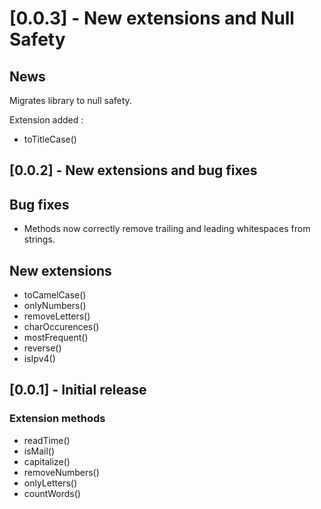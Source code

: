 # [0.0.3] - New extensions and Null Safety

## News

Migrates library to null safety.

Extension added :

* toTitleCase()

## [0.0.2] - New extensions and bug fixes

## Bug fixes

* Methods now correctly remove trailing and leading whitespaces from strings.

## New extensions

* toCamelCase()
* onlyNumbers()
* removeLetters()
* charOccurences()
* mostFrequent()
* reverse()
* isIpv4()

## [0.0.1] - Initial release

### Extension methods

* readTime()
* isMail()
* capitalize()
* removeNumbers()
* onlyLetters()
* countWords()
